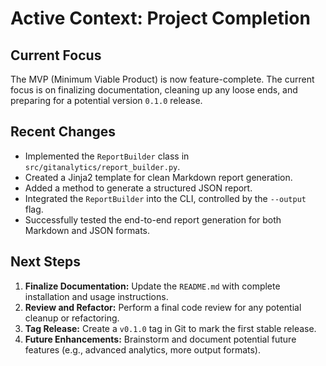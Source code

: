 # Active Context: Project Completion

## Current Focus

The MVP (Minimum Viable Product) is now feature-complete. The current focus is on finalizing documentation, cleaning up any loose ends, and preparing for a potential version `0.1.0` release.

## Recent Changes

- Implemented the `ReportBuilder` class in `src/gitanalytics/report_builder.py`.
- Created a Jinja2 template for clean Markdown report generation.
- Added a method to generate a structured JSON report.
- Integrated the `ReportBuilder` into the CLI, controlled by the `--output` flag.
- Successfully tested the end-to-end report generation for both Markdown and JSON formats.

## Next Steps

1.  **Finalize Documentation:** Update the `README.md` with complete installation and usage instructions.
2.  **Review and Refactor:** Perform a final code review for any potential cleanup or refactoring.
3.  **Tag Release:** Create a `v0.1.0` tag in Git to mark the first stable release.
4.  **Future Enhancements:** Brainstorm and document potential future features (e.g., advanced analytics, more output formats).